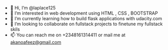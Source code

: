 - 👋 Hi, I’m @laplace125
- 👀 I’m interested in web development using HTML , CSS , BOOTSTRAP
- 🌱 I’m currently learning how to build flask applications with udacity.com
- 💞️ I’m looking to collaborate on fullstack projects to finetune my fullstack skils
- 📫 You can reach me on +2348161314411  or mail me at akanoafeez@gmail.com

<!---
laplace125/laplace125 is a ✨ special ✨ repository because its `README.md` (this file) appears on your GitHub profile.
You can click the Preview link to take a look at your changes.
--->
